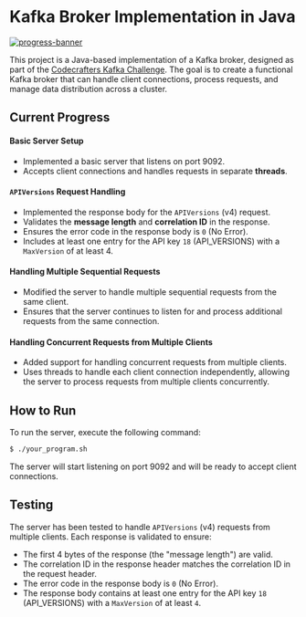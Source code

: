 # Kafka Broker Implementation in Java

[![progress-banner](https://backend.codecrafters.io/progress/kafka/d0cd83dd-f010-431f-8a68-0128ce23fb65)](https://app.codecrafters.io/users/codecrafters-bot?r=2qF)

This project is a Java-based implementation of a Kafka broker, designed as part of the [Codecrafters Kafka Challenge](https://codecrafters.io/challenges/kafka/overview). The goal is to create a functional Kafka broker that can handle client connections, process requests, and manage data distribution across a cluster.

## Current Progress

#### Basic Server Setup
- Implemented a basic server that listens on port 9092.
- Accepts client connections and handles requests in separate **threads**.

#### `APIVersions` Request Handling
- Implemented the response body for the `APIVersions` (v4) request.
- Validates the **message length** and **correlation ID** in the response.
- Ensures the error code in the response body is `0` (No Error).
- Includes at least one entry for the API key `18` (API_VERSIONS) with a `MaxVersion` of at least 4.

#### Handling Multiple Sequential Requests
- Modified the server to handle multiple sequential requests from the same client.
- Ensures that the server continues to listen for and process additional requests from the same connection.

#### Handling Concurrent Requests from Multiple Clients
- Added support for handling concurrent requests from multiple clients.
- Uses threads to handle each client connection independently, allowing the server to process requests from multiple clients concurrently.

## How to Run

To run the server, execute the following command:

```sh
$ ./your_program.sh
```

The server will start listening on port 9092 and will be ready to accept client connections.

## Testing

The server has been tested to handle `APIVersions` (v4) requests from multiple clients. Each response is validated to ensure:

- The first 4 bytes of the response (the "message length") are valid.
- The correlation ID in the response header matches the correlation ID in the request header.
- The error code in the response body is `0` (No Error).
- The response body contains at least one entry for the API key `18` (API_VERSIONS) with a `MaxVersion` of at least `4`.
